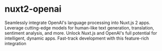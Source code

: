 # nuxt2-openai
 Seamlessly integrate OpenAI's language processing into Nuxt.js 2 apps. Leverage cutting-edge models for human-like text generation, translation, sentiment analysis, and more. Unlock Nuxt.js and OpenAI's full potential for intelligent, dynamic apps. Fast-track development with this feature-rich integration
